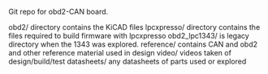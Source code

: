 Git repo for obd2-CAN board.

obd2/ directory contains the KiCAD files
lpcxpresso/ directory contains the files required to build firmware with lpcxpresso
obd2_lpc1343/ is legacy directory when the 1343 was explored.
reference/ contains CAN and obd2 and other reference material used in design
video/ videos taken of design/build/test
datasheets/ any datasheets of parts used or explored
